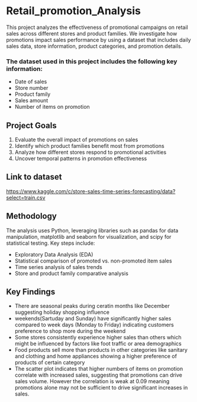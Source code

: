 # Retail_promotion_Analysis
This project analyzes the effectiveness of promotional campaigns on retail sales across different stores and product families. We investigate how promotions impact sales performance by using a dataset that includes daily sales data, store information, product categories, and promotion details.

### The dataset used in this project includes the following key information:
- Date of sales
- Store number
- Product family
- Sales amount
- Number of items on promotion
  
## Project Goals
1. Evaluate the overall impact of promotions on sales
2. Identify which product families benefit most from promotions
3. Analyze how different stores respond to promotional activities
4. Uncover temporal patterns in promotion effectiveness

## Link to dataset
https://www.kaggle.com/c/store-sales-time-series-forecasting/data?select=train.csv

## Methodology
The analysis uses Python, leveraging libraries such as pandas for data manipulation, matplotlib and seaborn for visualization, and scipy for statistical testing. Key steps include:
- Exploratory Data Analysis (EDA)
- Statistical comparison of promoted vs. non-promoted item sales
- Time series analysis of sales trends
- Store and product family comparative analysis
## Key Findings
- There are seasonal peaks during ceratin months like December suggesting holiday shopping influence
- weekends(Sartuday and Sunday) have significantly higher sales compared to week days (Monday to Friday) indicating customers preference to shop more during the weekend
- Some stores consistently experience higher sales than others which might be influenced by factors like foot traffic or area demographics
- Food products sell more than products in other categories like sanitary and clothing and home appliances showing a higher preference of products of certain category
- The scatter plot indicates that higher numbers of items on promotion correlate with increased sales, suggesting that promotions can drive sales volume. However the correlation is weak at 0.09 meaning promotions alone may not be sufficient to drive significant increases in sales.

